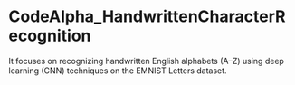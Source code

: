# CodeAlpha_HandwrittenCharacterRecognition
It focuses on recognizing handwritten English alphabets (A–Z) using deep learning (CNN) techniques on the EMNIST Letters dataset.
